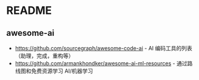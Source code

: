 # README

## awesome-ai

- https://github.com/sourcegraph/awesome-code-ai - AI 编码工具的列表（助理，完成，重构等）
- https://github.com/armankhondker/awesome-ai-ml-resources - 通过路线图和免费资源学习 AI/机器学习
